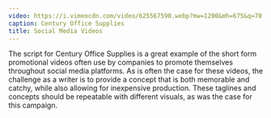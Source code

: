 ```yaml
---
video: https://i.vimeocdn.com/video/625567590.webp?mw=1200&mh=675&q=70
caption: Century Office Supplies
title: Social Media Videos
---
```


The script for Century Office Supplies is a great example of the short form promotional videos often use by companies to promote themselves throughout social media platforms. As is often the case for these videos, the challenge as a writer is to provide a concept that is both memorable and catchy, while also allowing for inexpensive production. These taglines and concepts should be repeatable with different visuals, as was the case for this campaign.
